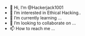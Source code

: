 - 👋 Hi, I’m @Hackerjack1001
- 👀 I’m interested in Ethical Hacking..
- 🌱 I’m currently learning ...
- 💞️ I’m looking to collaborate on ...
- 📫 How to reach me ...

<!---
Hackerjack1001/Hackerjack1001 is a ✨ special ✨ repository because its `README.md` (this file) appears on your GitHub profile.
You can click the Preview link to take a look at your changes.
--->
